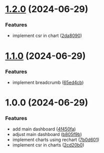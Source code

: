 # [1.2.0](https://github.com/dhiazfathra/frontend-starter/compare/v1.1.0...v1.2.0) (2024-06-29)


### Features

* implement csr in chart ([2da8090](https://github.com/dhiazfathra/frontend-starter/commit/2da8090639c33a747909db7f450cc90369a12d7e))

# [1.1.0](https://github.com/dhiazfathra/frontend-starter/compare/v1.0.0...v1.1.0) (2024-06-29)


### Features

* implement breadcrumb ([65ed4cb](https://github.com/dhiazfathra/frontend-starter/commit/65ed4cb799875890a5b517bfe5052075c782e2cf))

# 1.0.0 (2024-06-29)


### Features

* add main dashboard ([4f450fa](https://github.com/dhiazfathra/frontend-starter/commit/4f450fa90f1d0ae49a9f9c76a248cf5580536b3f))
* adjust main dashboard ([b805f9b](https://github.com/dhiazfathra/frontend-starter/commit/b805f9bb106726d25b708524e5b656c84e7dbcdc))
* implement charts using rechart ([7b0d601](https://github.com/dhiazfathra/frontend-starter/commit/7b0d60187dbcd6b4a927ccc2fd791ae50a044e2a))
* implement csr in charts ([2cd20b0](https://github.com/dhiazfathra/frontend-starter/commit/2cd20b02d89743af34621f84fd8dcdfb3cf71dd8))
